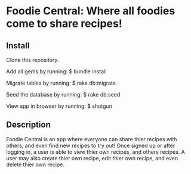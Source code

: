 # Foodie Central: Where all foodies come to share recipes!

## Install
Clone this repository.

Add all gems by running:
$ bundle install

Migrate tables by running: 
$ rake db:migrate 

Seed the database by running:
$ rake db:seed

View app in browser by running:
$ shotgun

## Description
Foodie Central is an app where everyone can share thier recipes with others, and even find new recipes to try out!
Once signed up or after logging in, a user is able to view thier own recipes, and others recipes. A user may also create thier own recipe, edit thier own recipe, and even delete thier own recipe.
